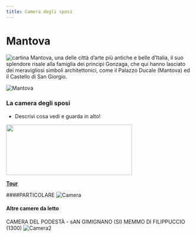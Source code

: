 ```yaml
---
title: Camera degli sposi
---
```


# Mantova


![cartina](https://www.enchantingitaly.com/ita/inc/images/province/province-mantova.gif)
Mantova, una delle città d’arte più antiche e belle d’Italia, il suo splendore risale alla famiglia dei principi Gonzaga, che qui hanno lasciato dei meravigliosi simboli architettonici, come il Palazzo Ducale (Mantova) ed il Castello di San Giorgio. 

![Mantova](https://guideturistichemantova.it/wp-content/uploads/2011/02/il-centro-storico-1.jpg)

### La camera degli sposi

- Descrivi cosa vedi e guarda in alto! 

<img src="{{site.baseurl}}/img/tour.png" 
width="340" height="136">

**[Tour](http://www.ghelfi360.com/up/Mantegna/)**

####PARTICOLARE
![Camera](https://guideturistichemantova.it/wp-content/uploads/2011/02/Camera_degli_Sposi_Andrea_Mantegna_Oculo.jpg)


#### Altre camere da letto 

CAMERA DEL PODESTÀ - sAN GIMIGNANO (SI) MEMMO DI FILIPPUCCIO (1300)
 ![Camera2](https://upload.wikimedia.org/wikipedia/commons/e/ed/Memmo_Di_Filippuccio_-_Erotic_scenes_-_WGA15023.jpg)

